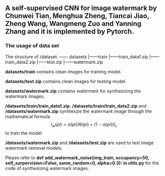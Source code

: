 ## A self-supervised CNN for image watermark by Chunwei Tian, Menghua Zheng, Tiancai Jiao, Zheng Wang, Wangmeng Zuo and Yanning Zhang and it is implemented by Pytorch.

### The usage of data set

The structure of /dataset:
		—— datasets
   				|——train
     						 |——train_data1.zip
      						|——train_data2.zip
   				|——test.zip
   				|——watermark.zip

**datasets/train** contains clean images for training model.

**datasets/test.zip** contains clean images for testing model. 

**datasets/watermark.zip** contains watermark for synthesizing the watermark images.

**/datasets/train/train_data1.zip**, **/datasets/train/train_data2.zip**  and **/datasets/watermark.zip** synthesize the watermark image through the mathematical formula $${I_w}(pi) = \alpha (pi)W(pi) + (1 - \alpha (pi)){I_c}$$ to train the model.

**/datasets/watermark.zip** and **/datasets/test.zip** are used to test image watermark removal models.

Please refer to **def add_watermark_noise(img_train, occupancy=50, self_surpervision=False, same_random=0, alpha=0.3): in utils.py** for the code of synthesizing watermark images.
